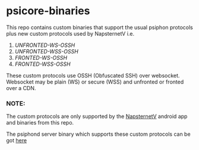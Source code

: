 # psicore-binaries

This repo contains custom binaries that support the usual psiphon protocols plus new custom protocols used by NapsternetV i.e.
1. *UNFRONTED-WS-OSSH*
1. *UNFRONTED-WSS-OSSH*
1. *FRONTED-WS-OSSH*
1. *FRONTED-WSS-OSSH*

These custom protocols use OSSH (Obfuscated SSH) over websocket. Websocket may be plain (WS) or secure (WSS) and unfronted or fronted over a CDN.

### NOTE: 
The custom protocols are only supported by the [NapsternetV](https://play.google.com/store/apps/details?id=com.napsternetlabs.napsternetv) android app and binaries from this repo.

The psiphond server binary which supports these custom protocols can be got [here](/psiphond/psiphond)